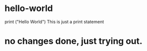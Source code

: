 # hello-world
print ("Hello World")
This is just a print statement

# no changes done, just trying out.
